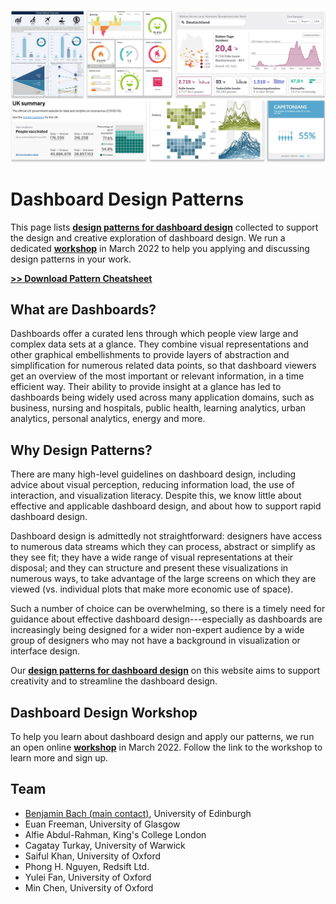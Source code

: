 ![](docs/assets/figures/teaser-dashboards.png)

# Dashboard Design Patterns

This page lists **[design patterns for dashboard design](patterns.html)** collected to support the design and creative exploration of dashboard design. We run a dedicated **[workshop](workshop.html)** in March 2022 to help you applying and discussing design patterns in your work.

**[>> Download Pattern Cheatsheet](docs/assets/patterncheatsheet.png)**

## What are Dashboards?
Dashboards offer a curated lens through which people view large
and complex data sets at a glance. They combine visual
representations and other graphical embellishments to provide layers
of abstraction and simplification for numerous related data points,
so that dashboard viewers get an overview of the most important or
relevant information, in a time efficient way. Their ability to provide
insight at a glance has led to dashboards being widely used across
many application domains, such as business, nursing and
hospitals, public health, learning analytics, urban analytics, personal analytics, energy and more. 

## Why Design Patterns?

There are many high-level guidelines on dashboard design, including advice about visual perception, reducing information load,
the use of interaction, and visualization literacy. Despite this, we know little about effective and applicable dashboard
design, and about how to support rapid dashboard design. 

Dashboard design is admittedly not straightforward: designers have access to
numerous data streams which they can process, abstract or simplify
as they see fit; they have a wide range of visual representations at
their disposal; and they can structure and present these visualizations
in numerous ways, to take advantage of the large screens on which
they are viewed (vs. individual plots that make more economic use
of space). 

Such a number of choice can be overwhelming, so there is a timely need for guidance about effective dashboard design---especially as dashboards are increasingly being designed for a wider non-expert audience by a wide group of designers who may not have
a background in visualization or interface design.

Our **[design patterns for dashboard design](patterns.html)** on this website aims to support creativity and to streamline the dashboard design. 

## Dashboard Design Workshop

To help you learn about dashboard design and apply our patterns, we run an open online  **[workshop](workshop.html)** in March 2022. Follow the link to the workshop to learn more and sign up.

##  Team

* [Benjamin Bach (main contact)](https://benjbach.net), University of Edinburgh
* Euan Freeman, University of Glasgow
* Alfie Abdul-Rahman, King's College London
* Cagatay Turkay, University of Warwick
* Saiful Khan, University of Oxford
* Phong H. Nguyen, Redsift Ltd.
* Yulei Fan, University of Oxford
* Min Chen, University of Oxford





